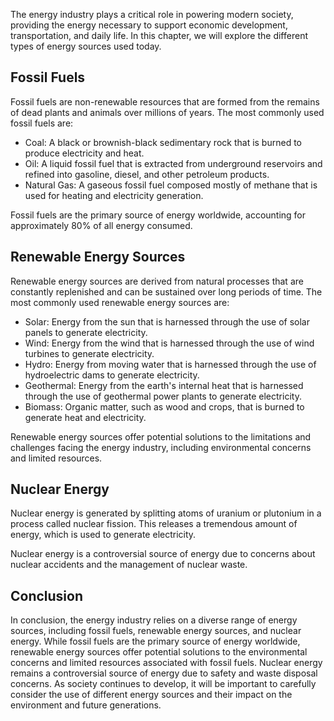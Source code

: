 

The energy industry plays a critical role in powering modern society, providing the energy necessary to support economic development, transportation, and daily life. In this chapter, we will explore the different types of energy sources used today.

Fossil Fuels
------------

Fossil fuels are non-renewable resources that are formed from the remains of dead plants and animals over millions of years. The most commonly used fossil fuels are:

* Coal: A black or brownish-black sedimentary rock that is burned to produce electricity and heat.
* Oil: A liquid fossil fuel that is extracted from underground reservoirs and refined into gasoline, diesel, and other petroleum products.
* Natural Gas: A gaseous fossil fuel composed mostly of methane that is used for heating and electricity generation.

Fossil fuels are the primary source of energy worldwide, accounting for approximately 80% of all energy consumed.

Renewable Energy Sources
------------------------

Renewable energy sources are derived from natural processes that are constantly replenished and can be sustained over long periods of time. The most commonly used renewable energy sources are:

* Solar: Energy from the sun that is harnessed through the use of solar panels to generate electricity.
* Wind: Energy from the wind that is harnessed through the use of wind turbines to generate electricity.
* Hydro: Energy from moving water that is harnessed through the use of hydroelectric dams to generate electricity.
* Geothermal: Energy from the earth's internal heat that is harnessed through the use of geothermal power plants to generate electricity.
* Biomass: Organic matter, such as wood and crops, that is burned to generate heat and electricity.

Renewable energy sources offer potential solutions to the limitations and challenges facing the energy industry, including environmental concerns and limited resources.

Nuclear Energy
--------------

Nuclear energy is generated by splitting atoms of uranium or plutonium in a process called nuclear fission. This releases a tremendous amount of energy, which is used to generate electricity.

Nuclear energy is a controversial source of energy due to concerns about nuclear accidents and the management of nuclear waste.

Conclusion
----------

In conclusion, the energy industry relies on a diverse range of energy sources, including fossil fuels, renewable energy sources, and nuclear energy. While fossil fuels are the primary source of energy worldwide, renewable energy sources offer potential solutions to the environmental concerns and limited resources associated with fossil fuels. Nuclear energy remains a controversial source of energy due to safety and waste disposal concerns. As society continues to develop, it will be important to carefully consider the use of different energy sources and their impact on the environment and future generations.
